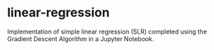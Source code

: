 # linear-regression
Implementation of simple linear regression (SLR) completed using the Gradient Descent Algorithm in a Jupyter Notebook.
